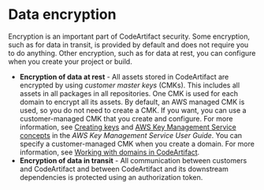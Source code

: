 # Data encryption<a name="security-encryption"></a>

 Encryption is an important part of CodeArtifact security\. Some encryption, such as for data in transit, is provided by default and does not require you to do anything\. Other encryption, such as for data at rest, you can configure when you create your project or build\. 
+  **Encryption of data at rest** \- All assets stored in CodeArtifact are encrypted by using *customer master keys* \(CMKs\)\. This includes all assets in all packages in all repositories\. One CMK is used for each domain to encrypt all its assets\. By default, an AWS managed CMK is used, so you do not need to create a CMK\. If you want, you can use a customer\-managed CMK that you create and configure\. For more information, see [Creating keys](https://docs.aws.amazon.com/kms/latest/developerguide/create-keys.html) and [AWS Key Management Service concepts](https://docs.aws.amazon.com/kms/latest/developerguide/concepts.html) in the *AWS Key Management Service User Guide*\. You can specify a customer\-managed CMK when you create a domain\. For more information, see [Working with domains in CodeArtifact](domains.md)\. 
+  **Encryption of data in transit** \- All communication between customers and CodeArtifact and between CodeArtifact and its downstream dependencies is protected using an authorization token\. 